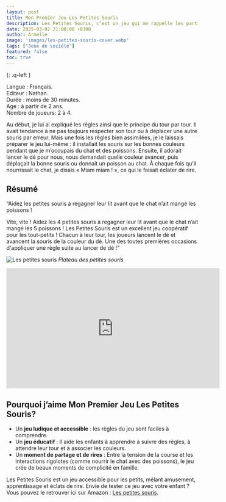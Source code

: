 ```yaml
---
layout: post
title: Mon Premier Jeu Les Petites Souris
description: Les Petites Souris, c’est un jeu qui me rappelle les parties de Petits Chevaux de mon enfance, mais en plus ludique et amusant ! Une course pleine de rebondissements où chaque joueur tente d’amener ses souris en sécurité avant que le chat ne les attrape. 
date: 2025-03-02 21:00:00 +0300
author: Armelle
image: 'images/les-petites-souris-cover.webp'
tags: ["Jeux de société"]
featured: false
toc: true
---
```


{: .q-left }

Langue : Français.    
Editeur : Nathan.    
Durée : moins de 30 minutes.    
Age : à partir de 2 ans.    
Nombre de joueurs: 2 à 4.   

Au début, je lui ai expliqué les règles ainsi que le principe du tour par tour. Il avait tendance à ne pas toujours respecter son tour ou à déplacer une autre souris par erreur. Mais une fois les règles bien assimilées, je le laissais préparer le jeu lui-même : il installait les souris sur les bonnes couleurs pendant que je m’occupais du chat et des poissons. Ensuite, il adorait lancer le dé pour nous, nous demandait quelle couleur avancer, puis déplaçait la bonne souris ou donnait un poisson au chat. À chaque fois qu'il nourrissait le chat, je disais « Miam miam ! », ce qui le faisait éclater de rire.

## Résumé

“Aidez les petites souris à regagner leur lit avant que le chat n’ait mangé les poissons !

Vite, vite ! Aidez les 4 petites souris à regagner leur lit avant que le chat n’ait mangé les 5 poissons ! Les Petites Souris est un excellent jeu coopératif pour les tout-petits ! Chacun à leur tour, les joueurs lancent le dé et avancent la souris de la couleur du dé. Une des toutes premières occasions d'appliquer une règle suite au lancer de dé !”

![Les petites souris]({{site.baseurl}}/images/les-petites-souris-int.webp)
*Plateau des petites souris*

<iframe width="560" height="315" src="https://www.youtube.com/embed/0cIFknHtusY" frameborder="0" allowfullscreen></iframe>

## Pourquoi j’aime Mon Premier Jeu Les Petites Souris?

- Un **jeu ludique et accessible** : les règles du jeu sont faciles à comprendre. 
- Un **jeu éducatif** :  Il aide les enfants à apprendre à suivre des règles, à attendre leur tour et à associer les couleurs.
- Un **moment de partage et de rires** : Entre la tension de la course et les interactions rigolotes (comme nourrir le chat avec des poissons), le jeu crée de beaux moments de complicité en famille.

Les Petites Souris est un jeu accessible pour les petits, mêlant amusement, apprentissage et éclats de rire. Envie de tester ce jeu avec votre enfant ? Vous pouvez le retrouver ici sur Amazon : [Les petites souris](https://amzn.to/3E7wGof).










 
